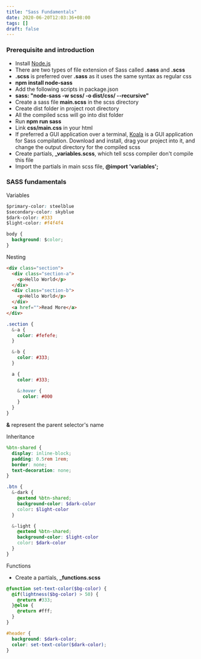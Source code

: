 ```yaml
---
title: "Sass Fundamentals"
date: 2020-06-20T12:03:36+08:00
tags: []
draft: false
---
```


### Prerequisite and introduction

- Install [Node.js](https://nodejs.org/en/)
- There are two types of file extension of Sass called **.sass** and **.scss**
- **.scss** is preferred over **.sass** as it uses the same syntax as regular css
- **npm install node-sass**
- Add the following scripts in package.json
- **sass: "node-sass -w scss/ -o dist/css/ --recursive"**
- Create a sass file **main.scss** in the scss directory
- Create dist folder in project root directory
- All the compiled scss will go into dist folder
- Run **npm run sass**
- Link **css/main.css** in your html
- If preferred a GUI application over a terminal, [Koala](http://koala-app.com/) is a GUI application for Sass compilation. Download and install, drag your project into it, and change the output directory for the compiled scss
- Create partials, **_variables.scss**, which tell scss compiler don't compile this file
- Import the partials in main scss file, **@import 'variables';**

### SASS fundamentals

Variables
```css
$primary-color: steelblue
$secondary-color: skyblue
$dark-color: #333
$light-color: #f4f4f4

body { 
  background: $color;
}
```

Nesting
```html
<div class="section">
  <div class="section-a">
    <p>Hello World</p>
  </div>
  <div class="section-b">
    <p>Hello World</p>
  </div>
  <a href="">Read More</a>
</div>
```
```scss
.section {
  &-a {
    color: #fefefe;
  }

  &-b {
    color: #333;
  }

  a {
    color: #333;

    &:hover {
      color: #000
    }
  }
}
```

**&** represent the parent selector's name

Inheritance
```scss
%btn-shared {
  display: inline-block;
  padding: 0.5rem 1rem;
  border: none;
  text-decoration: none;
}

.btn {
  &-dark {
    @extend %btn-shared;
    background-color: $dark-color
    color: $light-color
  }

  &-light {
    @extend %btn-shared;
    background-color: $light-color
    color: $dark-color
  }
}
```

Functions
- Create a partials, **_functions.scss**
```scss
@function set-text-color($bg-color) {
  @if(lightness($bg-color) > 50) {
    @return #333;
  }@else {
    @return #fff;
  }
}
```

```scss
#header {
  background: $dark-color;
  color: set-text-color($dark-color);
}
```